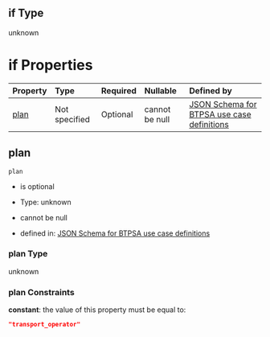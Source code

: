 ## if Type

unknown

# if Properties

| Property      | Type          | Required | Nullable       | Defined by                                                                                                                                                                                                                                    |
| :------------ | :------------ | :------- | :------------- | :-------------------------------------------------------------------------------------------------------------------------------------------------------------------------------------------------------------------------------------------- |
| [plan](#plan) | Not specified | Optional | cannot be null | [JSON Schema for BTPSA use case definitions](btpsa-usecase-properties-services-items-allof-1-then-allof-109-then-allof-2-if-properties-plan.md "undefined#/properties/services/items/allOf/1/then/allOf/109/then/allOf/2/if/properties/plan") |

## plan



`plan`

*   is optional

*   Type: unknown

*   cannot be null

*   defined in: [JSON Schema for BTPSA use case definitions](btpsa-usecase-properties-services-items-allof-1-then-allof-109-then-allof-2-if-properties-plan.md "undefined#/properties/services/items/allOf/1/then/allOf/109/then/allOf/2/if/properties/plan")

### plan Type

unknown

### plan Constraints

**constant**: the value of this property must be equal to:

```json
"transport_operator"
```
